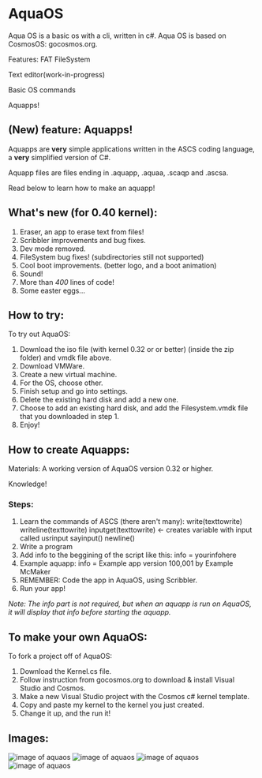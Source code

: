 # AquaOS
Aqua OS is a basic os with a cli, written in c#.
Aqua OS is based on CosmosOS: gocosmos.org.

Features:
FAT FileSystem

Text editor(work-in-progress)

Basic OS commands

Aquapps!

## (New) feature: Aquapps!
Aquapps are __very__ simple applications written in the ASCS coding language,
a __very__ simplified version of C#.

Aquapp files are files ending in .aquapp, .aquaa, .scaqp and .ascsa.

Read below to learn how to make an aquapp!

## What's new (for 0.40 kernel):
1. Eraser, an app to erase text from files!
2. Scribbler improvements and bug fixes.
3. Dev mode removed.
4. FileSystem bug fixes! (subdirectories still not supported)
5. Cool boot improvements. (better logo, and a boot animation)
6. Sound!
7. More than _400_ lines of code!
7. Some easter eggs...

## How to try:
To try out AquaOS: 
1. Download the iso file (with kernel 0.32 or or better) (inside the zip folder) and vmdk file above.
2. Download VMWare.
3. Create a new virtual machine.
4. For the OS, choose other.
5. Finish setup and go into settings.
6. Delete the existing hard disk and add a new one.
7. Choose to add an existing hard disk, and add the Filesystem.vmdk file that you downloaded in step 1.
8. Enjoy!

## How to create Aquapps:
Materials:
A working version of AquaOS version 0.32 or higher.

Knowledge!

### Steps:
1. Learn the commands of ASCS (there aren't many):
write(texttowrite)
writeline(texttowrite)
inputget(texttowrite) <- creates variable with input called usrinput
sayinput()
newline()
2. Write a program
3. Add info to the beggining of the script like this:
info = yourinfohere
4. Example aquapp:
info = Example app version 100,001 by Example McMaker
5. REMEMBER: Code the app in AquaOS, using Scribbler.
6. Run your app!

_Note: The info part is not required, but when an aquapp is run on AquaOS, it will display that info before starting the aquapp._

## To make your own AquaOS:
To fork a project off of AquaOS:
1. Download the Kernel.cs file.
2. Follow instruction from gocosmos.org to download & install Visual Studio and Cosmos.
3. Make a new Visual Studio project with the Cosmos c# kernel template.
4. Copy and paste my kernel to the kernel you just created.
5. Change it up, and the run it!

## Images:
![image of aquaos](https://github.com/pikalover6/AquaOS/blob/Images/welcome.png?raw=true)
![image of aquaos](https://github.com/pikalover6/AquaOS/blob/Images/bootscreen.PNG?raw=true)
![image of aquaos](https://github.com/pikalover6/AquaOS/blob/Images/booted.PNG?raw=true)
![image of aquaos](https://github.com/pikalover6/AquaOS/blob/Images/SNIP.PNG?raw=true)
